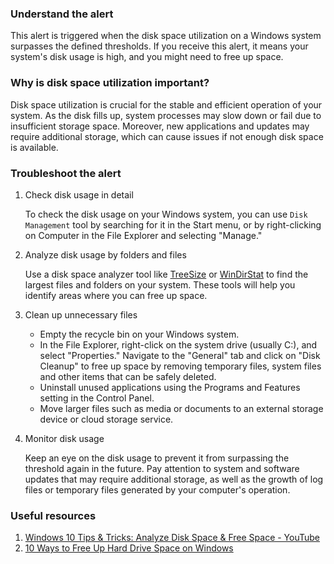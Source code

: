### Understand the alert

This alert is triggered when the disk space utilization on a Windows system surpasses the defined thresholds. If you receive this alert, it means your system's disk usage is high, and you might need to free up space.

### Why is disk space utilization important?

Disk space utilization is crucial for the stable and efficient operation of your system. As the disk fills up, system processes may slow down or fail due to insufficient storage space. Moreover, new applications and updates may require additional storage, which can cause issues if not enough disk space is available.

### Troubleshoot the alert

1. Check disk usage in detail

   To check the disk usage on your Windows system, you can use `Disk Management` tool by searching for it in the Start menu, or by right-clicking on Computer in the File Explorer and selecting "Manage."

2. Analyze disk usage by folders and files

   Use a disk space analyzer tool like [TreeSize](https://www.jam-software.com/treesize_free) or [WinDirStat](https://windirstat.net/) to find the largest files and folders on your system. These tools will help you identify areas where you can free up space.

3. Clean up unnecessary files

   - Empty the recycle bin on your Windows system.
   - In the File Explorer, right-click on the system drive (usually C:), and select "Properties." Navigate to the "General" tab and click on "Disk Cleanup" to free up space by removing temporary files, system files and other items that can be safely deleted.
   - Uninstall unused applications using the Programs and Features setting in the Control Panel.
   - Move larger files such as media or documents to an external storage device or cloud storage service.

4. Monitor disk usage

   Keep an eye on the disk usage to prevent it from surpassing the threshold again in the future. Pay attention to system and software updates that may require additional storage, as well as the growth of log files or temporary files generated by your computer's operation.

### Useful resources

1. [Windows 10 Tips & Tricks: Analyze Disk Space & Free Space - YouTube](https://www.youtube.com/watch?v=NolLC9tBP_Y)
2. [10 Ways to Free Up Hard Drive Space on Windows](https://www.howtogeek.com/125923/7-ways-to-free-up-hard-disk-space-on-windows/)